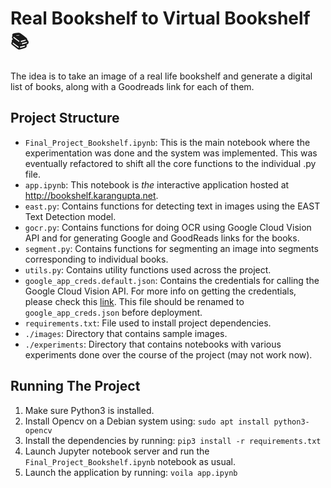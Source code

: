 # Real Bookshelf to Virtual Bookshelf 📚
The idea is to take an image of a real life bookshelf and generate a digital list of books, along with a Goodreads link for each of them.

## Project Structure

- `Final_Project_Bookshelf.ipynb`: This is the main notebook where the experimentation was done and the system was implemented. This was eventually refactored to shift all the core functions to the individual .py file.
- `app.ipynb`: This notebook is *the* interactive application hosted at http://bookshelf.karangupta.net.
- `east.py`: Contains functions for detecting text in images using the EAST Text Detection model.
- `gocr.py`: Contains functions for doing OCR using Google Cloud Vision API and for generating Google and GoodReads links for the books.
- `segment.py`: Contains functions for segmenting an image into segments corresponding to individual books.
- `utils.py`: Contains utility functions used across the project.
- `google_app_creds.default.json`: Contains the credentials for calling the Google Cloud Vision API. For more info on getting the credentials, please check this [link](https://cloud.google.com/vision/docs/setup). This file should be renamed to `google_app_creds.json` before deployment.
- `requirements.txt`: File used to install project dependencies.
- `./images`: Directory that contains sample images.
- `./experiments`: Directory that contains notebooks with various experiments done over the course of the project (may not work now).

## Running The Project
1. Make sure Python3 is installed.
2. Install Opencv on a Debian system using: `sudo apt install python3-opencv`
3. Install the dependencies by running: `pip3 install -r requirements.txt`
4. Launch Jupyter notebook server and run the `Final_Project_Bookshelf.ipynb` notebook as usual.
5. Launch the application by running: `voila app.ipynb`












